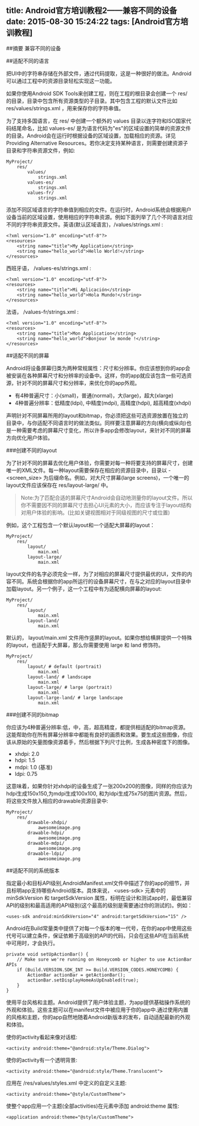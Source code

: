 title: Android官方培训教程2——兼容不同的设备
date: 2015-08-30 15:24:22
tags: [Android官方培训教程]
---

##摘要
兼容不同的设备
<!--more-->

##适配不同的语言

把UI中的字符串存储在外部文件，通过代码提取，这是一种很好的做法。Android可以通过工程中的资源目录轻松实现这一功能。

如果你使用Android SDK Tools来创建工程，则在工程的根目录会创建一个 res/ 的目录，目录中包含所有资源类型的子目录。其中包含工程的默认文件比如 res/values/strings.xml ，用来保存你的字符串值。

为了支持多国语言，在 res/ 中创建一个额外的 values 目录以连字符和ISO国家代码结尾命名，比如 values-es/ 是为语言代码为"es"的区域设置的简单的资源文件的目录。Android会在运行时根据设备的区域设置，加载相应的资源。详见Providing Alternative Resources。若你决定支持某种语言，则需要创建资源子目录和字符串资源文件，例如:

	MyProject/
		res/
			values/
				strings.xml
			values-es/
				strings.xml
			values-fr/
				strings.xml

添加不同区域语言的字符串值到相应的文件。在运行时，Android系统会根据用户设备当前的区域设置，使用相应的字符串资源。例如下面列举了几个不同语言对应不同的字符串资源文件。英语(默认区域语言)，/values/strings.xml :

	<?xml version="1.0" encoding="utf-8"?>
	<resources>
		<string name="title">My Application</string>
		<string name="hello_world">Hello World!</string>
	</resources>

西班牙语， /values-es/strings.xml :

	<?xml version="1.0" encoding="utf-8"?>
	<resources>
		<string name="title">Mi Aplicación</string>
		<string name="hello_world">Hola Mundo!</string>
	</resources>

法语， /values-fr/strings.xml :

	<?xml version="1.0" encoding="utf-8"?>
	<resources>
		<string name="title">Mon Application</string>
		<string name="hello_world">Bonjour le monde !</string>
	</resources>

##适配不同的屏幕

Android将设备屏幕归类为两种常规属性：尺寸和分辨率。你应该想到你的app会被安装在各种屏幕尺寸和分辨率的设备中。这样，你的app就应该包含一些可选资源，针对不同的屏幕尺寸和分辨率，来优化你的app外观。

* 有4种普遍尺寸：小(small)，普通(normal)，大(large)，超大(xlarge)
* 4种普遍分辨率：低精度(ldpi), 中精度(mdpi), 高精度(hdpi), 超高精度(xhdpi)

声明针对不同屏幕所用的layout和bitmap，你必须把这些可选资源放置在独立的目录中，与你适配不同语言时的做法类似。同样要注意屏幕的方向(横向或纵向)也是一种需要考虑的屏幕尺寸变化，所以许多app会修改layout，来针对不同的屏幕方向优化用户体验。

###创建不同的layout

为了针对不同的屏幕去优化用户体验，你需要对每一种将要支持的屏幕尺寸，创建唯一的XML文件。每一种layout需要保存在相应的资源目录中，目录以 -&lt;screen_size> 为后缀命名。例如，对大尺寸屏幕(large screens)，一个唯一的layout文件应该保存在 res/layout-large/ 中。

>Note:为了匹配合适的屏幕尺寸Android会自动地测量你的layout文件。所以你不需要因不同的屏幕尺寸去担心UI元素的大小，而应该专注于layout结构对用户体验的影响。(比如关键视图相对于同级视图的尺寸或位置)

例如，这个工程包含一个默认layout和一个适配大屏幕的layout：

	MyProject/
		res/
			layout/
				main.xml
			layout-large/
				main.xml

layout文件的名字必须完全一样，为了对相应的屏幕尺寸提供最优的UI，文件的内容不同。系统会根据你的app所运行的设备屏幕尺寸，在与之对应的layout目录中加载layout。另一个例子，这一个工程中有为适配横向屏幕的layout:

	MyProject/
		res/
			layout/
				main.xml
			layout-land/
				main.xml

默认的， layout/main.xml 文件用作竖屏的layout。如果你想给横屏提供一个特殊的layout，也适配于大屏幕，那么你需要使用 large 和 land 修饰符。

	MyProject/
		res/
			layout/ # default (portrait)
				main.xml
			layout-land/ # landscape
				main.xml
			layout-large/ # large (portrait)
				main.xml
			layout-large-land/ # large landscape
				main.xml

###创建不同的bitmap

你应该为4种普遍分辨率:低，中，高，超高精度，都提供相适配的bitmap资源。这能帮助你在所有屏幕分辨率中都能有良好的画质和效果。要生成这些图像，你应该从原始的矢量图像资源着手，然后根据下列尺寸比例，生成各种密度下的图像。

* xhdpi: 2.0
* hdpi: 1.5
* mdpi: 1.0 (基准)
* ldpi: 0.75

这意味着，如果你针对xhdpi的设备生成了一张200x200的图像，同样的你应该为hdpi生成150x150,为mdpi生成100x100, 和为ldpi生成75x75的图片资源。然后，将这些文件放入相应的drawable资源目录中:

	MyProject/
		res/
			drawable-xhdpi/
				awesomeimage.png
			drawable-hdpi/
				awesomeimage.png
			drawable-mdpi/
				awesomeimage.png
			drawable-ldpi/
				awesomeimage.png

##适配不同的系统版本

指定最小和目标API级别,AndroidManifest.xml文件中描述了你的app的细节，并且标明app支持哪些Android版本。具体来说， &lt;uses-sdk> 元素中的 minSdkVersion 和 targetSdkVersion 属性，标明在设计和测试app时，最低兼容API的级别和最高适用的API级别(这个最高的级别是需要通过你的测试的)。例如：

	<uses-sdk android:minSdkVersion="4" android:targetSdkVersion="15" />

Android在Build常量类中提供了对每一个版本的唯一代号，在你的app中使用这些代号可以建立条件，保证依赖于高级别的API的代码，只会在这些API在当前系统中可用时，才会执行。

	private void setUpActionBar() {
		// Make sure we're running on Honeycomb or higher to use ActionBar APIs
		if (Build.VERSION.SDK_INT >= Build.VERSION_CODES.HONEYCOMB) {
			ActionBar actionBar = getActionBar();
			actionBar.setDisplayHomeAsUpEnabled(true);
		}
	}

使用平台风格和主题。Android提供了用户体验主题，为app提供基础操作系统的外观和体验。这些主题可以在manifest文件中被应用于你的app中.通过使用内置的风格和主题，你的app自然地随着Android新版本的发布，自动适配最新的外观和体验。

使你的activity看起来像对话框:

	<activity android:theme="@android:style/Theme.Dialog">

使你的activity有一个透明背景:

	<activity android:theme="@android:style/Theme.Translucent">

应用在 /res/values/styles.xml 中定义的自定义主题:

	<activity android:theme="@style/CustomTheme">

使整个app应用一个主题(全部activities)在元素中添加 android:theme 属性:

	<application android:theme="@style/CustomTheme">